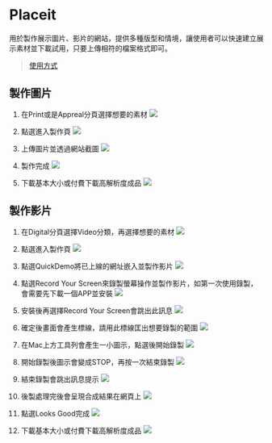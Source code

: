 # Placeit

用於製作展示圖片、影片的網站，提供多種版型和情境，讓使用者可以快速建立展示素材並下載試用，只要上傳相符的檔案格式即可。

> [使用方式](#使用方式)

## 製作圖片

1. 在Print或是Appreal分頁選擇想要的素材
![](../../assets/placeit_pic_1.png)

2. 點選進入製作頁
![](../../assets/placeit_pic_2.png)

3. 上傳圖片並透過網站截圖
![](../../assets/placeit_pic_3.png)

4. 製作完成
![](../../assets/placeit_pic_4.png)

5. 下載基本大小或付費下載高解析度成品
![](../../assets/placeit_pic_5.png)


## 製作影片

1. 在Digital分頁選擇Video分類，再選擇想要的素材
![](../../placeit_video_1.png)

2. 點選進入製作頁
![](../../placeit_video_2.png)

3. 點選QuickDemo將已上線的網址嵌入並製作影片
![](../../placeit_video_3.png)

4. 點選Record Your Screen來錄製螢幕操作並製作影片，如第一次使用錄製，會需要先下載一個APP並安裝
![](../../placeit_video_4.png)

5. 安裝後再選擇Record Your Screen會跳出此訊息
![](../../placeit_video_5.png)

6. 確定後畫面會產生標線，請用此標線匡出想要錄製的範圍
![](../../placeit_video_6.png)

7. 在Mac上方工具列會產生一小圖示，點選後開始錄製
![](../../placeit_video_7.png)

8. 開始錄製後圖示會變成STOP，再按一次結束錄製 
![](../../placeit_video_8.png)

9. 結束錄製會跳出訊息提示
![](../../placeit_video_9.png)

10. 後製處理完後會呈現合成結果在網頁上
![](../../placeit_video_10.png)

11. 點選Looks Good完成
![](../../placeit_video_11.png)

12. 下載基本大小或付費下載高解析度成品
![](../../placeit_video_12.png)
